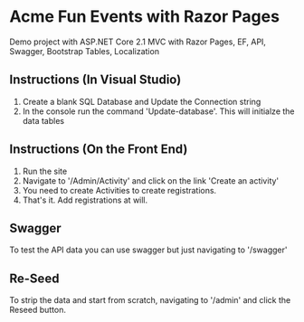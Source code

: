 # Acme Fun Events with Razor Pages
Demo project with ASP.NET Core 2.1 MVC with Razor Pages, EF, API, Swagger, Bootstrap Tables, Localization

## Instructions (In Visual Studio)

1. Create a blank SQL Database and Update the Connection string
2. In the console run the command 'Update-database'. This will initialze the data tables

## Instructions (On the Front End)

1. Run the site
2. Navigate to '/Admin/Activity' and click on the link 'Create an activity'
3. You need to create Activities to create registrations.
4. That's it. Add registrations at will.

## Swagger 

To test the API data you can use swagger but just navigating to '/swagger'

## Re-Seed 

To strip the data and start from scratch, navigating to '/admin' and click the Reseed button.
